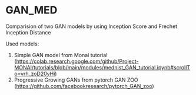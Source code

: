 # GAN_MED
Comparision of two GAN models by using Inception Score and Frechet Inception Distance

Used models:
1. Simple GAN model from Monai tutorial (https://colab.research.google.com/github/Project-MONAI/tutorials/blob/main/modules/mednist_GAN_tutorial.ipynb#scrollTo=vrh_zoD20yHi)
2. Progressive Growing GANs from pytorch GAN ZOO (https://github.com/facebookresearch/pytorch_GAN_zoo)
